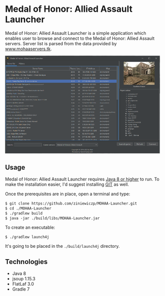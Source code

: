 Medal of Honor: Allied Assault Launcher
======

Medal of Honor: Allied Assault Launcher is a simple application which enables user to browse and connect to the Medal of Honor: Allied Assault servers. Server list is parsed from the data provided by www.mohaaservers.tk.

![MOHAA-Launcher screenshot](https://github.com/ziniewiczp/MOHAA-Launcher/blob/master/src/main/resources/images/screenshot.png)

## Usage
Medal of Honor: Allied Assault Launcher requires [Java 8 or higher](https://www.java.com/en/download/) to run. To make the installation easier, I'd suggest installing [GIT](https://git-scm.com/downloads) as well.

Once the prerequisites are in place, open a terminal and type:
```
$ git clone https://github.com/ziniewiczp/MOHAA-Launcher.git
$ cd ./MOHAA-Launcher
$ ./gradlew build
$ java -jar ./build/libs/MOHAA-Launcher.jar
```

To create an executable:
```
$ ./gradlew launch4j
```
It's going to be placed in the `./build/launch4j` directory.

## Technologies
* Java 8
* jsoup 1.15.3
* FlatLaf 3.0
* Gradle 7

